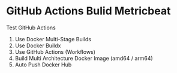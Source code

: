 # GitHub Actions Bulid Metricbeat
Test GitHub Actions
1. Use Docker Multi-Stage Builds  
2. Use Docker Buildx  
3. Use GitHub Actions (Workflows)  
4. Build Multi Architecture Docker Image (amd64 / arm64)  
5. Auto Push Docker Hub  
